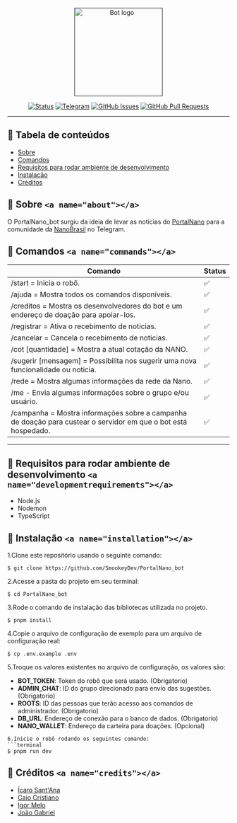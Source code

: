 <p align="center">
  <a href="" rel="noopener">
 <img width=200px height=200px src="https://i.imgur.com/5yGxUhW.jpg" alt="Bot logo"></a>
</p>

<div align="center">

[![Status](https://img.shields.io/badge/status-ativo-success.svg)]()
[![Telegram](https://img.shields.io/badge/platform-telegram-blue.svg)](https://t.me/NanoBrasil)
[![GitHub Issues](https://img.shields.io/github/issues/SmookeyDev/PortalNano_bot.svg)](https://github.com/SmookeyDev/PortalNano_bot/issues)
[![GitHub Pull Requests](https://img.shields.io/github/issues-pr/SmookeyDev/PortalNano_bot.svg)](https://github.com/SmookeyDev/PortalNano_bot/pulls)

</div>

---

## 📝 Tabela de conteúdos

- [Sobre](#about)
- [Comandos](#commands)
- [Requisitos para rodar ambiente de desenvolvimento](#developmentrequirements)
- [Instalação](#installation)
- [Créditos](#credits)

## 🧐 Sobre `<a name="about"></a>`

O PortalNano_bot surgiu da ideia de levar as noticias do [PortalNano](https://portalnano.com.br/) para a comunidade da [NanoBrasil](https://t.me/NanoBrasil) no Telegram.

## 📲 Comandos `<a name="commands"></a>`

| Comando                                                                                                        | Status |
| -------------------------------------------------------------------------------------------------------------- | ------ |
| /start = Inicia o robô.                                                                                        | ✅     |
| /ajuda = Mostra todos os comandos disponíveis.                                                                 | ✅     |
| /creditos = Mostra os desenvolvedores do bot e um endereço de doação para apoiar-los.                          | ✅     |
| /registrar = Ativa o recebimento de noticias.                                                                  | ✅     |
| /cancelar = Cancela o recebimento de noticias.                                                                 | ✅     |
| /cot [quantidade] = Mostra a atual cotação da NANO.                                                            | ✅     |
| /sugerir [mensagem] = Possibilita nos sugerir uma nova funcionalidade ou noticia.                              | ✅     |
| /rede = Mostra algumas informações da rede da Nano.                                                            | ✅     |
| /me - Envia algumas informações sobre o grupo e/ou usuário.                                                    | ✅     |
| /campanha = Mostra informações sobre a campanha de doação para custear o servidor em que o bot está hospedado. | ✅     |

---

## 📝 Requisitos para rodar ambiente de desenvolvimento `<a name="developmentrequirements"></a>`

- Node.js
- Nodemon
- TypeScript

## 💭 Instalação `<a name="installation"></a>`

1.Clone este repositório usando o seguinte comando:

```terminal
$ git clone https://github.com/SmookeyDev/PortalNano_bot
```

2.Acesse a pasta do projeto em seu terminal:

```terminal
$ cd PortalNano_bot
```

3.Rode o comando de instalação das bibliotecas utilizada no projeto.

```terminal
$ pnpm install
```

4.Copie o arquivo de configuração de exemplo para um arquivo de configuração real:

```terminal
$ cp .env.example .env
```

5.Troque os valores existentes no arquivo de configuração, os valores são:

- **BOT_TOKEN**: Token do robô que será usado. (Obrigatorio)
- **ADMIN_CHAT**: ID do grupo direcionado para envio das sugestões. (Obrigatorio)
- **ROOTS**: ID das pessoas que terão acesso aos comandos de administrador. (Obrigatorio)
- **DB_URL**: Endereço de conexão para o banco de dados. (Obrigatorio)
- **NANO_WALLET**: Endereço da carteira para doações. (Opcional)

````
6.Inicie o robô rodando os seguintes comando:
```terminal
$ pnpm run dev
````

## 🔰 Créditos `<a name="credits"></a>`

- [Ícaro Sant&#39;Ana](https://github.com/SmookeyDev)
- [Caio Cristiano](https://github.com/ArTombado)
- [Igor Melo](https://github.com/igorcmelo)
- [João Gabriel](https://github.com/JgBr123)
